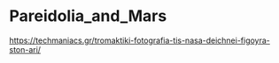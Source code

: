 # Pareidolia_and_Mars
https://techmaniacs.gr/tromaktiki-fotografia-tis-nasa-deichnei-figoyra-ston-ari/
